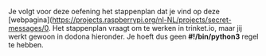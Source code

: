 Je volgt voor deze oefening het stappenplan dat je vind op deze [webpagina](https://projects.raspberrypi.org/nl-NL/projects/secret-messages/0.
Het stappenplan vraagt om te werken in trinket.io, maar jij werkt gewoon in dodona hieronder. Je hoeft dus geen **#!/bin/python3** regel te hebben.